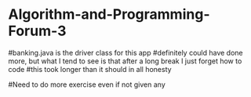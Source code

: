 # Algorithm-and-Programming-Forum-3

#banking.java is the driver class for this app
#definitely could have done more, but what I tend to see is that after a long break I just forget how to code
#this took longer than it should in all honesty

#Need to do more exercise even if not given any
